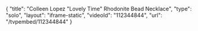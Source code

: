 {
    "title": "Colleen Lopez \"Lovely Time\" Rhodonite Bead Necklace",
    "type": "solo",
    "layout": "iframe-static",
    "videoId": "112344844",
    "url": "\/tvpembed\/112344844"
}